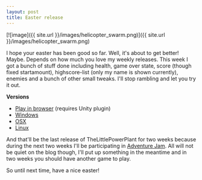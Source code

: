 ```yaml
---
layout: post
title: Easter release
---
```


[![image]({{ site.url }}/images/helicopter_swarm.png)]({{ site.url }}/images/helicopter_swarm.png)

I hope your easter has been good so far. Well, it's about to get better! Maybe. Depends on how much you love my weekly releases. This week I got a bunch of stuff done including health, game over state, score (though fixed startamount), highscore-list (only my name is shown currently), enemies and a bunch of other small tweaks. I'll stop rambling and let you try it out.

**Versions**

* [Play in browser](https://dl.dropboxusercontent.com/u/107494599/TheLittlePowerPlant/TheLittlePowerPlant_r4/TheLittlePowerPlant.html) (requires Unity plugin)
* [Windows](https://dl.dropboxusercontent.com/u/107494599/TheLittlePowerPlant/TheLittlePowerPlant_win_r4.zip)
* [OSX](https://dl.dropboxusercontent.com/u/107494599/TheLittlePowerPlant/TheLittlePowerPlant_osx_r4.zip)
* [Linux](https://dl.dropboxusercontent.com/u/107494599/TheLittlePowerPlant/TheLittlePowerPlant_linux_r4.zip)

And that'll be the last release of TheLittlePowerPlant for two weeks because during the next two weeks I'll be participating in [Adventure Jam](http://jams.gamejolt.io/adventurejam). All will not be quiet on the blog though, I'll put up something in the meantime and in two weeks you should have another game to play.

So until next time, have a nice easter!